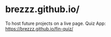 # brezzz.github.io/

To host future projects on a live page.
Quiz App: https://brezzz.github.io/fin-quiz/
